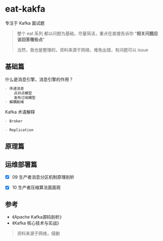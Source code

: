# eat-kakfa
专注于 Kafka 面试题

> 整个 eat 系列 都以问题为基础，尽量简洁，重点在直接告诉你  “**相关问题应该回答哪些点**”
>
> 当然，我也是整理的，资料来源于网络，难免出错，有问题可以 issue





## **基础篇**

什么是消息引擎，消息引擎的作用？

```markdown
- 传递消息
    点对点模型
    发布订阅模型
- 解耦削峰
```

Kafka 术语解释

```markdown
- Broker

- Replication
```







## 原理篇







## 运维部署篇







- [x] 09 生产者消息分区机制原理剖析
- [x] 10 生产者压缩算法面面观



## 参考

- 《Apache Kafka源码剖析》
- 《Kafka 核心技术与实战》

> 资料来源于网络，侵删